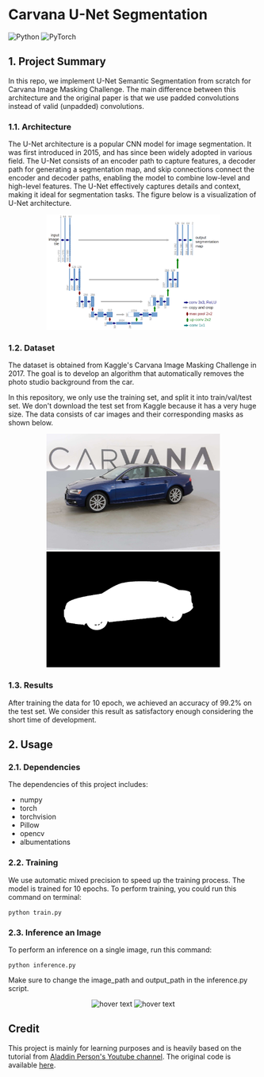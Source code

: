 # Carvana U-Net Segmentation

![Python](https://img.shields.io/badge/Python-3776AB?style=for-the-badge&logo=python&logoColor=white)
![PyTorch](https://img.shields.io/badge/PyTorch-%23EE4C2C.svg?style=for-the-badge&logo=PyTorch&logoColor=white)
<!-- [![ONNX](https://img.shields.io/badge/ONNX-A6A9AA?style=for-the-badge&logo=onnx&logoColor=white)](https://github.com/onnx/onnx) -->

## 1. Project Summary

In this repo, we implement U-Net Semantic Segmentation from scratch for Carvana Image Masking Challenge. The main difference between this architecture and the original paper is that we use padded convolutions instead of valid (unpadded) convolutions.

### 1.1. Architecture

The U-Net architecture is a popular CNN model for image segmentation. It was first introduced in 2015, and has since been widely adopted in various field. The U-Net consists of an encoder path to capture features, a decoder path for generating a segmentation map, and skip connections connect the encoder and decoder paths, enabling the model to combine low-level and high-level features. The U-Net effectively captures details and context, making it ideal for segmentation tasks. The figure below is a visualization of U-Net architecture.

<p align="center">
  <img src="media/u-net-architecture.png" width="350" title="hover text">
</p>

### 1.2. Dataset
The dataset is obtained from Kaggle's Carvana Image Masking Challenge in 2017. The goal is to develop an algorithm that automatically removes the photo studio background from the car.

In this repository, we only use the training set, and split it into train/val/test set. We don't download the test set from Kaggle because it has a very huge size. The data consists of car images and their corresponding masks as  shown below.

<p align="center">
  <img src="media/0cdf5b5d0ce1_04.jpg" width="350" title="hover text">
  <img src="media/0cdf5b5d0ce1_04_mask.gif" width="350" title="hover text">
</p>

### 1.3. Results

After training the data for 10 epoch, we achieved an accuracy of 99.2% on the test set. We consider this result as satisfactory enough considering the short time of development. 

<!-- We also convert the model into Onnx runtime to speed up the inference time by 2x. The media below compares the FPS performance of the original torch model and onnx model. -->

## 2. Usage

### 2.1. Dependencies

The dependencies of this project includes:

- numpy
- torch
- torchvision
- Pillow
- opencv
- albumentations

### 2.2. Training

We use automatic mixed precision to speed up the training process. The model is trained for 10 epochs. To perform training, you could run this command on terminal:
 ```
python train.py
```

<!-- ### 2.3. Evaluate

To evaluate the data on the test set, run this command
 ```
python test.py
``` -->

### 2.3. Inference an Image

To perform an inference on a single image, run this command:

```
python inference.py 
```

Make sure to change the image_path and output_path in the inference.py script.

<p align="center">
  <img src="media/0ee135a3cccc_04.jpg" width="350" title="hover text">
  <img src="media/masked_car_w.jpg" width="350" title="hover text">
</p>

<!-- ### 2.5. Speed Up Inference 

We also convert the model to Onnx runtime to speed up the inference time. The onnx model is available in this path. To perform inference on onnx runtime run this command

```
python inference_onnx.py 
```

Make sure to change the image_path and output_path in the inference_onnx.py script. -->

## Credit 

This project is mainly for learning purposes and is heavily based on the tutorial from [Aladdin Person's Youtube channel](https://www.youtube.com/watch?v=IHq1t7NxS8k). The original code is available [here](https://github.com/aladdinpersson/Machine-Learning-Collection/tree/master/ML/Pytorch/image_segmentation/semantic_segmentation_unet).

